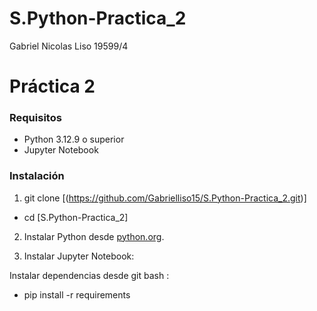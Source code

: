 # S.Python-Practica_2
Gabriel Nicolas Liso 19599/4

# Práctica 2 

### Requisitos
- Python 3.12.9 o superior
- Jupyter Notebook

### Instalación
1. git clone [(https://github.com/Gabrielliso15/S.Python-Practica_2.git)] 
 - cd [S.Python-Practica_2]

2. Instalar Python desde [python.org](https://www.python.org/).

3. Instalar Jupyter Notebook:

Instalar dependencias desde git bash : 
- pip install -r requirements 

